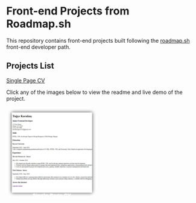 # Front-end Projects from Roadmap.sh
This repository contains front-end projects built following the [roadmap.sh](https://roadmap.sh/) front-end developer path.


## Projects List
[Single Page CV](https://roadmap.sh/projects/single-page-cv)


Click any of the images below to view the readme and live demo of the project.
<p align="left">
  <a href='01-single-page-cv/'>
    <img width="48%" src="images/single-page-cv.png" alt="single page cv" style="border-radius:30px;" />
  </a>

